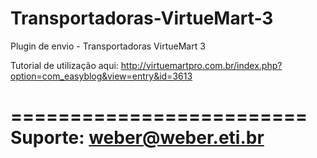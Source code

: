 # Transportadoras-VirtueMart-3
Plugin de envio - Transportadoras VirtueMart 3

Tutorial de utilização aqui:
http://virtuemartpro.com.br/index.php?option=com_easyblog&view=entry&id=3613

=========================
Suporte:
weber@weber.eti.br
=========================
